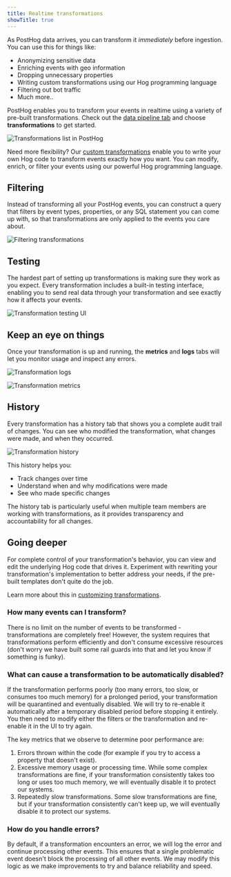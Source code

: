 ```yaml
---
title: Realtime transformations
showTitle: true
---
```


As PostHog data arrives, you can transform it *immediately* before ingestion. You can use this for things like:

- Anonymizing sensitive data
- Enriching events with geo information
- Dropping unnecessary properties
- Writing custom transformations using our Hog programming language
- Filtering out bot traffic
- Much more.. 

PostHog enables you to transform your events in realtime using a variety of pre-built transformations. Check out the [data pipeline tab](https://us.posthog.com/pipeline/overview) and choose **transformations** to get started.

![Transformations list in PostHog](https://res.cloudinary.com/dmukukwp6/image/upload/transformation_list_ca5ad86095.png)

Need more flexibility? Our [custom transformations](/docs/cdp/transformations/customizing-transformations) enable you to write your own Hog code to transform events exactly how you want. You can modify, enrich, or filter your events using our powerful Hog programming language.

## Filtering

Instead of transforming all your PostHog events, you can construct a query that filters by event types, properties, or any SQL statement you can come up with, so that transformations are only applied to the events you care about.

![Filtering transformations](https://res.cloudinary.com/dmukukwp6/image/upload/filters_738b8029fa.png)

## Testing

The hardest part of setting up transformations is making sure they work as you expect. Every transformation includes a built-in testing interface, enabling you to send real data through your transformation and see exactly how it affects your events.

![Transformation testing UI](https://res.cloudinary.com/dmukukwp6/image/upload/testing_e2e0faf8f3.png)

## Keep an eye on things

Once your transformation is up and running, the **metrics** and **logs** tabs will let you monitor usage and inspect any errors.

![Transformation logs](https://res.cloudinary.com/dmukukwp6/image/upload/logs_6cb6791b85.png)

![Transformation metrics](https://res.cloudinary.com/dmukukwp6/image/upload/metrics_ca7bd7dd92.png)

## History

Every transformation has a history tab that shows you a complete audit trail of changes. You can see who modified the transformation, what changes were made, and when they occurred.

![Transformation history](https://res.cloudinary.com/dmukukwp6/image/upload/history_97f854fa50.png)

This history helps you:
- Track changes over time
- Understand when and why modifications were made
- See who made specific changes

The history tab is particularly useful when multiple team members are working with transformations, as it provides transparency and accountability for all changes.

## Going deeper

For complete control of your transformation's behavior, you can view and edit the underlying Hog code that drives it. Experiment with rewriting your transformation's implementation to better address your needs, if the pre-built templates don't quite do the job.

Learn more about this in [customizing transformations](/docs/cdp/transformations/customizing-transformations).

### How many events can I transform?

There is no limit on the number of events to be transformed - transformations are completely free! However, the system requires that transformations perform efficiently and don't consume excessive resources (don't worry we have built some rail guards into that and let you know if something is funky).

### What can cause a transformation to be automatically disabled?

If the transformation performs poorly (too many errors, too slow, or consumes too much memory) for a prolonged period, your transformation will be quarantined and eventually disabled. We will try to re-enable it automatically after a temporary disabled period before stopping it entirely. You then need to modify either the filters or the transformation and re-enable it in the UI to try again.

The key metrics that we observe to determine poor performance are:
1. Errors thrown within the code (for example if you try to access a property that doesn't exist).
2. Excessive memory usage or processing time. While some complex transformations are fine, if your transformation consistently takes too long or uses too much memory, we will eventually disable it to protect our systems.
3. Repeatedly slow transformations. Some slow transformations are fine, but if your transformation consistently can't keep up, we will eventually disable it to protect our systems.

### How do you handle errors?

By default, if a transformation encounters an error, we will log the error and continue processing other events. This ensures that a single problematic event doesn't block the processing of all other events. We may modify this logic as we make improvements to try and balance reliability and speed.
